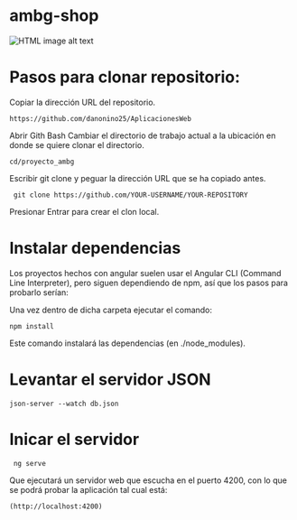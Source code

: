 <h1 > ambg-shop </h1>

<img  src="https://user-images.githubusercontent.com/30203863/71215319-517d2a80-22af-11ea-9ca8-206a2162c1cb.png"
     alt="HTML image alt text"
     title="avatar_ana"
/>

# Pasos para clonar repositorio: 


Copiar la dirección URL del repositorio.

```
https://github.com/danonino25/AplicacionesWeb
```

Abrir Gith Bash 
Cambiar el directorio de trabajo actual a la ubicación en donde se quiere clonar el directorio. 
```
cd/proyecto_ambg
```

Escribir git clone y peguar la dirección URL que se ha copiado antes.
```
 git clone https://github.com/YOUR-USERNAME/YOUR-REPOSITORY
```
Presionar Entrar para crear el clon local.


# Instalar dependencias

Los proyectos hechos con angular suelen usar el Angular CLI (Command Line Interpreter), pero siguen dependiendo de npm, así que los pasos para probarlo serían:

Una vez dentro de dicha carpeta  ejecutar el comando:
```
npm install
```
Este comando instalará las dependencias (en ./node_modules). 

# Levantar el servidor JSON
```
json-server --watch db.json
```
# Inicar el servidor
```
 ng serve
```

Que ejecutará un servidor web que escucha en el puerto 4200, con lo que se podrá probar la aplicación tal cual está:
```
(http://localhost:4200)
```
